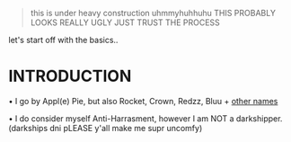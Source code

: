 > this is under heavy construction uhmmyhuhhuhu THIS PROBABLY LOOKS REALLY UGLY JUST TRUST THE PROCESS


let's start off with the basics..

# INTRODUCTION

• I go by Appl(e) Pie, but also Rocket, Crown, Redzz, Bluu + [other names](https://pronouns.cc/@RRR0cketz)





• I do consider myself Anti-Harrasment, however I am NOT a darkshipper. (darkships dni pLEASE y'all make me supr uncomfy)
